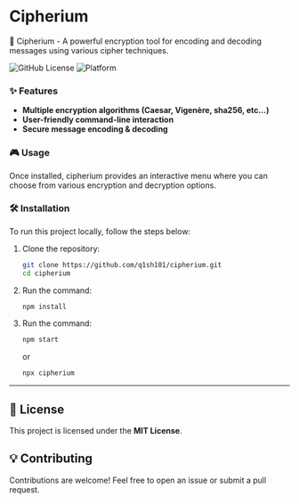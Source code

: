 # Cipherium

🔐 Cipherium - A powerful encryption tool for encoding and decoding messages using various cipher techniques.

![GitHub License](https://img.shields.io/badge/license-MIT-red)
![Platform](https://img.shields.io/badge/platform-Linux%20%7C%20Windows%20%7C%20macOS-green)


### ✨ Features

- **Multiple encryption algorithms (Caesar, Vigenère, sha256, etc...)**
- **User-friendly command-line interaction**
- **Secure message encoding & decoding**



### 🎮 Usage

Once installed, cipherium provides an interactive menu where you can choose from various encryption and decryption options.



### 🛠 Installation

To run this project locally, follow the steps below:

1. Clone the repository:
    ```bash
    git clone https://github.com/q1sh101/cipherium.git
    cd cipherium
    ```

2. Run the command:
    ```bash
    npm install 
    ```
    
3. Run the command:
    ```bash
    npm start
    ```
   or
    ```bash
    npx cipherium
    ```



---



## 📜 License
This project is licensed under the **MIT License**.




## 💡 Contributing
Contributions are welcome! Feel free to open an issue or submit a pull request.
